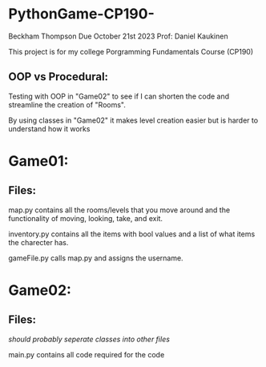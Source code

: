 # PythonGame-CP190-
Beckham Thompson
Due October 21st 2023 
Prof: Daniel Kaukinen


This project is for my college Porgramming Fundamentals Course (CP190)


## OOP vs Procedural:

Testing with OOP in "Game02" to see if I can shorten the code and streamline the creation of "Rooms".

By using classes in "Game02" it makes level creation easier but is harder to understand how it works 

# Game01:

## Files:

  map.py contains all the rooms/levels that you move around and the functionality of moving, looking, take, and exit.

  inventory.py contains all the items with bool values and a list of what items the charecter has.

  gameFile.py calls map.py and assigns the username.

# Game02: 

## Files:

  *should probably seperate classes into other files*

  main.py contains all code required for the code

  

